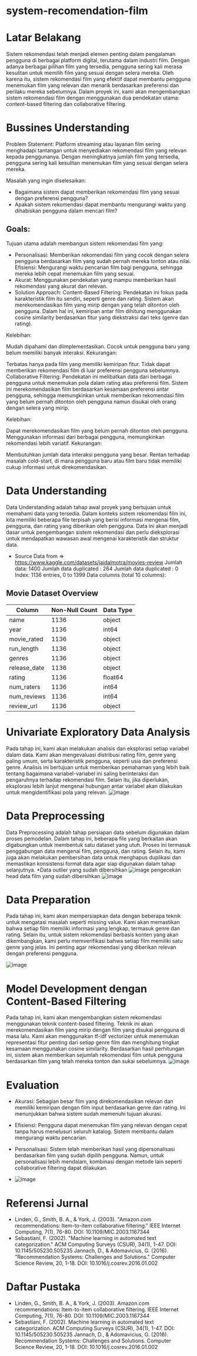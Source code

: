# system-recomendation-film


# Latar Belakang
Sistem rekomendasi telah menjadi elemen penting dalam pengalaman pengguna di berbagai platform digital, terutama dalam industri film. Dengan adanya berbagai pilihan film yang tersedia, pengguna sering kali merasa kesulitan untuk memilih film yang sesuai dengan selera mereka. Oleh karena itu, sistem rekomendasi film yang efektif dapat membantu pengguna menemukan film yang relevan dan menarik berdasarkan preferensi dan perilaku mereka sebelumnya. Dalam proyek ini, kami akan mengembangkan sistem rekomendasi film dengan menggunakan dua pendekatan utama: content-based filtering dan collaborative filtering.
# Bussines Understanding
Problem Statement:
Platform streaming atau layanan film sering menghadapi tantangan untuk menyediakan rekomendasi film yang relevan kepada penggunanya. Dengan meningkatnya jumlah film yang tersedia, pengguna sering kali kesulitan menemukan film yang sesuai dengan selera mereka.

Masalah yang ingin diselesaikan:

* Bagaimana sistem dapat memberikan rekomendasi film yang sesuai dengan preferensi pengguna?
* Apakah sistem rekomendasi dapat membantu mengurangi waktu yang dihabiskan pengguna dalam mencari film?
## Goals:
Tujuan utama adalah membangun sistem rekomendasi film yang:

* Personalisasi: Memberikan rekomendasi film yang cocok dengan selera pengguna berdasarkan film yang sudah pernah mereka tonton atau nilai.
Efisiensi: Mengurangi waktu pencarian film bagi pengguna, sehingga mereka lebih cepat menemukan film yang sesuai.
* Akurat: Menggunakan pendekatan yang mampu memberikan hasil rekomendasi yang akurat dan relevan.
* Solution Approach:
Content-Based Filtering: Pendekatan ini fokus pada karakteristik film itu sendiri, seperti genre dan rating. Sistem akan merekomendasikan film yang mirip dengan yang telah ditonton oleh pengguna. Dalam hal ini, kemiripan antar film dihitung menggunakan cosine similarity berdasarkan fitur yang diekstraksi dari teks (genre dan rating).

Kelebihan:

Mudah dipahami dan diimplementasikan.
Cocok untuk pengguna baru yang belum memiliki banyak interaksi.
Kekurangan:

Terbatas hanya pada film yang memiliki kemiripan fitur. Tidak dapat memberikan rekomendasi film di luar preferensi pengguna sebelumnya.
Collaborative Filtering: Pendekatan ini melibatkan data dari berbagai pengguna untuk menemukan pola dalam rating atau preferensi film. Sistem ini merekomendasikan film berdasarkan kesamaan preferensi antar pengguna, sehingga memungkinkan untuk memberikan rekomendasi film yang belum pernah ditonton oleh pengguna namun disukai oleh orang dengan selera yang mirip.

Kelebihan:

Dapat merekomendasikan film yang belum pernah ditonton oleh pengguna.
Menggunakan informasi dari berbagai pengguna, memungkinkan rekomendasi lebih variatif.
Kekurangan:

Membutuhkan jumlah data interaksi pengguna yang besar.
Rentan terhadap masalah cold-start, di mana pengguna baru atau film baru tidak memiliki cukup informasi untuk direkomendasikan.

# Data Understanding
Data Understanding adalah tahap awal proyek yang bertujuan untuk memahami data yang tersedia. Dalam konteks sistem rekomendasi film ini, kita memiliki beberapa file terpisah yang berisi informasi mengenai film, pengguna, dan rating yang diberikan oleh pengguna. Data ini akan menjadi dasar untuk pengembangan sistem rekomendasi dan perlu dieksplorasi untuk mendapatkan wawasan awal mengenai karakteristik dan struktur data.
* Source Data from => https://www.kaggle.com/datasets/jaidalmotra/movies-review
Jumlah data: 1400
Jumlah data duplicated : 264
Jumlah data duplicated : 0
Index: 1136 entries, 0 to 1399
Data columns (total 10 columns):
## Movie Dataset Overview

| Column         | Non-Null Count | Data Type |
| -------------- | -------------- | --------- |
| name           | 1136           | object    |
| year           | 1136           | int64     |
| movie_rated    | 1136           | object    |
| run_length     | 1136           | object    |
| genres         | 1136           | object    |
| release_date   | 1136           | object    |
| rating         | 1136           | float64   |
| num_raters     | 1136           | int64     |
| num_reviews    | 1136           | int64     |
| review_url     | 1136           | object    |


# Univariate Exploratory Data Analysis
Pada tahap ini, kami akan melakukan analisis dan eksplorasi setiap variabel dalam data. Kami akan mengevaluasi distribusi rating film, genre yang paling umum, serta karakteristik pengguna, seperti usia dan preferensi genre. Analisis ini bertujuan untuk memberikan pemahaman yang lebih baik tentang bagaimana variabel-variabel ini saling berinteraksi dan pengaruhnya terhadap rekomendasi film. Selain itu, jika diperlukan, eksplorasi lebih lanjut mengenai hubungan antar variabel akan dilakukan untuk mengidentifikasi pola yang relevan.
![image](https://github.com/user-attachments/assets/ce6a4aaf-b31c-4a9d-b67d-3c9cf173a747)

# Data Preprocessing
Data Preprocessing adalah tahap persiapan data sebelum digunakan dalam proses pemodelan. Dalam tahap ini, beberapa file yang berkaitan akan digabungkan untuk membentuk satu dataset yang utuh. Proses ini termasuk penggabungan data mengenai film, pengguna, dan rating. Selain itu, kami juga akan melakukan pembersihan data untuk menghapus duplikasi dan memastikan konsistensi format data agar siap digunakan dalam tahap selanjutnya.
*Data outlier yang  sudah dibersihkan
![image](https://github.com/user-attachments/assets/b08a9c09-eab8-491a-9997-e36a2191ce9f)
pengecekan head data film yang sudah dibersihkan
![image](https://github.com/user-attachments/assets/9570ab01-3e62-4fc2-b555-bcb8660b96e9)
# Data Preparation
Pada tahap ini, kami akan mempersiapkan data dengan beberapa teknik untuk mengatasi masalah seperti missing value. Kami akan memastikan bahwa setiap film memiliki informasi yang lengkap, termasuk genre dan rating. Selain itu, untuk sistem rekomendasi berbasis konten yang akan dikembangkan, kami perlu memverifikasi bahwa setiap film memiliki satu genre yang jelas. Ini penting agar rekomendasi yang diberikan relevan dengan preferensi pengguna.

![image](https://github.com/user-attachments/assets/687a2554-55de-41e1-86a1-5b6aa71dccca)


# Model Development dengan Content-Based Filtering
Pada tahap ini, kami akan mengembangkan sistem rekomendasi menggunakan teknik content-based filtering. Teknik ini akan merekomendasikan film yang mirip dengan film yang disukai pengguna di masa lalu. Kami akan menggunakan tf-idf vectorizer untuk menemukan representasi fitur penting dari setiap genre film dan menghitung tingkat kesamaan menggunakan cosine similarity. Berdasarkan hasil perhitungan ini, sistem akan memberikan sejumlah rekomendasi film untuk pengguna berdasarkan film yang telah mereka tonton dan sukai sebelumnya.
![image](https://github.com/user-attachments/assets/097c2815-2bf7-4b05-996a-da242ca6ea70)
# Evaluation
* Akurasi: Sebagian besar film yang direkomendasikan relevan dan memiliki kemiripan dengan film input berdasarkan genre dan rating. Ini menunjukkan bahwa sistem sudah memenuhi tujuan akurasi.

* Efisiensi: Pengguna dapat menemukan film yang relevan dengan cepat tanpa harus menelusuri seluruh katalog. Sistem membantu dalam mengurangi waktu pencarian.

* Personalisasi: Sistem telah memberikan hasil yang dipersonalisasi berdasarkan film yang sudah dipilih pengguna. Namun, untuk personalisasi lebih mendalam, kombinasi dengan metode lain seperti collaborative filtering dapat dilakukan.
* ![image](https://github.com/user-attachments/assets/c25fee73-d3b9-4129-a467-2fd4a3037121)

# Referensi Jurnal
* Linden, G., Smith, B. A., & York, J. (2003). "Amazon.com recommendations: Item-to-item collaborative filtering." IEEE Internet Computing, 7(1), 76-80. DOI: 10.1109/MIC.2003.1167344
* Sebastiani, F. (2002). "Machine learning in automated text categorization." ACM Computing Surveys (CSUR), 34(1), 1-47. DOI: 10.1145/505230.505235
Jannach, D., & Adomavicius, G. (2016). "Recommendation Systems: Challenges and Solutions." Computer Science Review, 20, 1-18. DOI: 10.1016/j.cosrev.2016.01.002
# Daftar Pustaka
* Linden, G., Smith, B. A., & York, J. (2003). Amazon.com recommendations: Item-to-item collaborative filtering. IEEE Internet Computing, 7(1), 76-80. DOI: 10.1109/MIC.2003.1167344
* Sebastiani, F. (2002). Machine learning in automated text categorization. ACM Computing Surveys (CSUR), 34(1), 1-47. DOI: 10.1145/505230.505235
Jannach, D., & Adomavicius, G. (2016). Recommendation Systems: Challenges and Solutions. Computer Science Review, 20, 1-18. DOI: 10.1016/j.cosrev.2016.01.002
